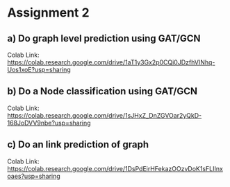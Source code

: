 # Assignment 2

## a) Do graph level prediction using GAT/GCN
Colab Link: https://colab.research.google.com/drive/1aT1y3Gx2p0CQi0JDzfhVINhq-Uos1xoE?usp=sharing

## b) Do a Node classification using GAT/GCN
Colab Link: https://colab.research.google.com/drive/1sJHxZ_DnZGVOar2yQkD-168JoDVV9nbe?usp=sharing

## c) Do an link  prediction of graph
Colab Link: https://colab.research.google.com/drive/1DsPdEirHFekazOOzvDoK1sFLIInxoaes?usp=sharing


